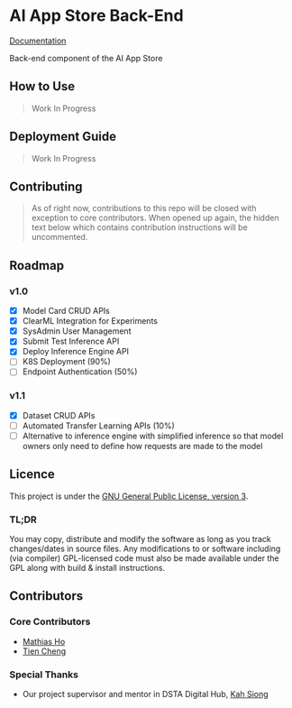 # AI App Store Back-End
[Documentation](https://dinohub.github.io/appstore-ai/)

Back-end component of the AI App Store

## How to Use
> Work In Progress

## Deployment Guide
> Work In Progress
## Contributing
> As of right now, contributions to this repo will be closed with exception to core contributors. When opened up again, the hidden text below which contains contribution instructions will be uncommented.

<!-- Contributions to this repo are welcome, so long as these guidelines as followed:

1. Open an issue first to discuss any changes
2. For each main module (e.g back-end, front-end), there should exist a `CONTRIBUTING.md` file. Do follow the guidelines there as applicable to whatever changes you want to contrbribute
3. For any changes, you'll need to make a pull request first. -->

## Roadmap

### v1.0

- [x] Model Card CRUD APIs
- [x] ClearML Integration for Experiments
- [x] SysAdmin User Management
- [x] Submit Test Inference API
- [x] Deploy Inference Engine API
- [ ] K8S Deployment (90%)
- [ ] Endpoint Authentication (50%)

### v1.1

- [x] Dataset CRUD APIs
- [ ] Automated Transfer Learning APIs (10%)
- [ ] Alternative to inference engine with simplified inference so that model owners only need to define how requests are made to the model

## Licence

This project is under the [GNU General Public License, version 3](https://www.gnu.org/licenses/gpl-3.0.en.html).

### TL;DR

You may copy, distribute and modify the software as long as you track changes/dates in source files. Any modifications to or software including (via compiler) GPL-licensed code must also be made available under the GPL along with build & install instructions.

## Contributors

### Core Contributors

- [Mathias Ho](https://github.com/OrionSolaris)
- [Tien Cheng](https://github.com/Tien-Cheng)

### Special Thanks

- Our project supervisor and mentor in DSTA Digital Hub, [Kah Siong](https://github.com/jax79sg)
